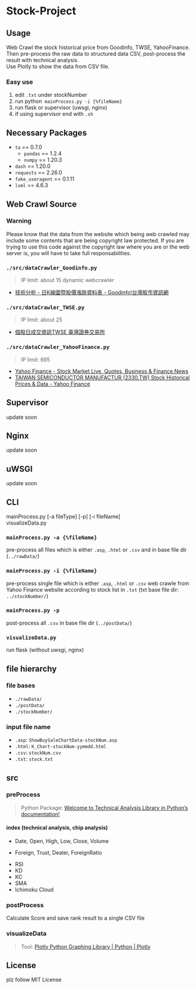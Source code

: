# Stock-Project

## Usage

Web Crawl the stock historical price from Goodinfo, TWSE, YahooFinance. \
Then pre-process the raw data to structured data CSV, post-process the result with technical analysis. \
Use Plotly to show the data from CSV file.

### Easy use

1. edit `.txt` under stockNumber
2. run python` mainProcess.py -i {%fileName}`
3. run flask or supervisor (uwsgi, nginx)
4. if using supervisor end with `.sh`

## Necessary Packages

- `ta` == 0.7.0
  - `pandas` == 1.2.4
  - `numpy` == 1.20.3
- `dash` == 1.20.0
- `requests` == 2.26.0
- `fake_useragent` == 0.1.11
- `lxml` == 4.6.3

## Web Crawl Source

### Warning

Please know that the data from the website which being web crawled may include some contents that are being copyright law protected.
If you are trying to use this code against the copyright law where you are or the web server is, you will have to take full responsabilities.

### `./src/dataCrawler_Goodinfo.py`

> IP limit: about 15
> dynamic webcrawler

- [技術分析 - 日K線圖暨股價漲跌資料表 - Goodinfo!台灣股市資訊網](https://goodinfo.tw/StockInfo/ShowK_Chart.asp)

### `./src/dataCrawler_TWSE.py`

> IP limit: about 25

- [個股日成交資訊TWSE 臺灣證券交易所](https://www.twse.com.tw/zh/page/trading/exchange/STOCK_DAY.html)

### `./src/dataCrawler_YahooFinance.py`

> IP limit: 695

- [Yahoo Finance - Stock Market Live, Quotes, Business & Finance News](https://finance.yahoo.com/)
- [TAIWAN SEMICONDUCTOR MANUFACTUR (2330.TW) Stock Historical Prices & Data - Yahoo Finance](https://finance.yahoo.com/quote/2330.TW/history?p=2330.TW)

## Supervisor

update soon

## Nginx

update soon

## uWSGI

update soon

## CLI

mainProcess.py [-a fileType] [-p] [-i fileName] \
visualizeData.py

### `mainProcess.py -a {%fileName}`

pre-process all files which is either `.asp`, `.html` or `.csv` and in base file dir (`../rawData/`)

### `mainProcess.py -i {%fileName}`

pre-process single file which is either `.asp`, `.html` or `.csv`
web crawle from Yahoo Finance website according to stock list in `.txt` (txt base file dir: `../stockNumber/`)

### `mainProcess.py -p`

post-process all `.csv` in base file dir (`../postData/`)

### `visualizeData.py`

run flask (without uwsgi, nginx)

## file hierarchy

### file bases

- `./rawData/`
- `./postData/`
- `./stockNumber/`

### input file name

- `.asp`: `ShowBuySaleChartData-stockNum.asp`
- `.html`: `K_Chart-stockNum-yymmdd.html`
- `.csv`: `stockNum.csv`
- `.txt`: `stock.txt`

## src

### preProcess

> Python Package: [Welcome to Technical Analysis Library in Python’s documentation!](https://technical-analysis-library-in-python.readthedocs.io/en/latest/)

#### index (technical  analysis, chip analysis)

- Date, Open, High, Low, Close, Volume

* Foreign, Trust, Dealer, ForeignRatio

- RSI
- KD
- KC
- SMA
- Ichimoku Cloud

### postProcess

Calculate Score and save rank result to a single CSV file

### visualizeData

> Tool: [Plotly Python Graphing Library | Python | Plotly](https://plotly.com/python/)

## License

plz follow MIT License
